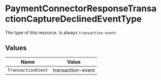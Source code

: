 # PaymentConnectorResponseTransactionCaptureDeclinedEventType

The type of this resource. Is always `transaction-event`.


## Values

| Name               | Value              |
| ------------------ | ------------------ |
| `TransactionEvent` | transaction-event  |